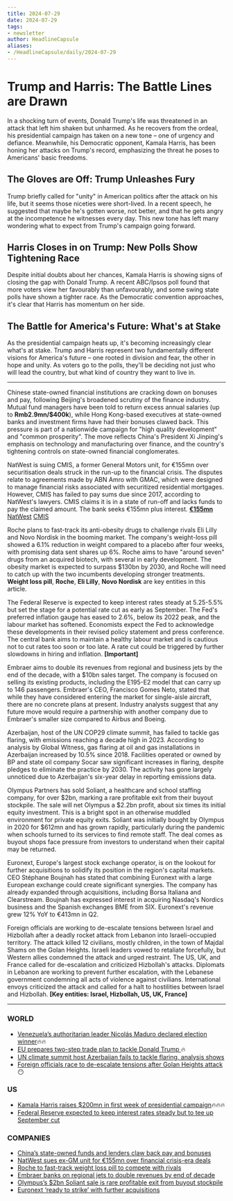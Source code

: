 ```yaml
---
title: 2024-07-29
date: 2024-07-29
tags: 
- newsletter
author: HeadlineCapsule
aliases: 
- /HeadlineCapsule/daily/2024-07-29
---
```



# Trump and Harris: The Battle Lines are Drawn


In a shocking turn of events, Donald Trump's life was threatened in an attack that left him shaken but unharmed. As he recovers from the ordeal, his presidential campaign has taken on a new tone – one of urgency and defiance. Meanwhile, his Democratic opponent, Kamala Harris, has been honing her attacks on Trump's record, emphasizing the threat he poses to Americans' basic freedoms.


## The Gloves are Off: Trump Unleashes Fury


Trump briefly called for "unity" in American politics after the attack on his life, but it seems those niceties were short-lived. In a recent speech, he suggested that maybe he's gotten worse, not better, and that he gets angry at the incompetence he witnesses every day. This new tone has left many wondering what to expect from Trump's campaign going forward.


## Harris Closes in on Trump: New Polls Show Tightening Race


Despite initial doubts about her chances, Kamala Harris is showing signs of closing the gap with Donald Trump. A recent ABC/Ipsos poll found that more voters view her favourably than unfavourably, and some swing state polls have shown a tighter race. As the Democratic convention approaches, it's clear that Harris has momentum on her side.


## The Battle for America's Future: What's at Stake


As the presidential campaign heats up, it's becoming increasingly clear what's at stake. Trump and Harris represent two fundamentally different visions for America's future – one rooted in division and fear, the other in hope and unity. As voters go to the polls, they'll be deciding not just who will lead the country, but what kind of country they want to live in.

---

Chinese state-owned financial institutions are cracking down on bonuses and pay, following Beijing's broadened scrutiny of the finance industry. Mutual fund managers have been told to return excess annual salaries (up to **Rmb2.9mn/$400k**), while Hong Kong-based executives at state-owned banks and investment firms have had their bonuses clawed back. This pressure is part of a nationwide campaign for "high quality development" and "common prosperity". The move reflects China's President Xi Jinping's emphasis on technology and manufacturing over finance, and the country's tightening controls on state-owned financial conglomerates.

NatWest is suing CMIS, a former General Motors unit, for €155mn over securitisation deals struck in the run-up to the financial crisis. The disputes relate to agreements made by ABN Amro with GMAC, which were designed to manage financial risks associated with securitized residential mortgages. However, CMIS has failed to pay sums due since 2017, according to NatWest's lawyers. CMIS claims it is in a state of run-off and lacks funds to pay the claimed amount. The bank seeks €155mn plus interest. **[€155mn](#)** [NatWest](https://www.wikipedia.org/wiki/Natwest) [CMIS](https://www.wikipedia.org/wiki/CMIS)

Roche plans to fast-track its anti-obesity drugs to challenge rivals Eli Lilly and Novo Nordisk in the booming market. The company's weight-loss pill showed a 6.1% reduction in weight compared to a placebo after four weeks, with promising data sent shares up 6%. Roche aims to have "around seven" drugs from an acquired biotech, with several in early development. The obesity market is expected to surpass $130bn by 2030, and Roche will need to catch up with the two incumbents developing stronger treatments. **Weight loss pill**, **Roche**, **Eli Lilly**, **Novo Nordisk** are key entities in this article.

The Federal Reserve is expected to keep interest rates steady at 5.25-5.5% but set the stage for a potential rate cut as early as September. The Fed's preferred inflation gauge has eased to 2.6%, below its 2022 peak, and the labour market has softened. Economists expect the Fed to acknowledge these developments in their revised policy statement and press conference. The central bank aims to maintain a healthy labour market and is cautious not to cut rates too soon or too late. A rate cut could be triggered by further slowdowns in hiring and inflation. **[Important]**

Embraer aims to double its revenues from regional and business jets by the end of the decade, with a $10bn sales target. The company is focused on selling its existing products, including the E195-E2 model that can carry up to 146 passengers. Embraer's CEO, Francisco Gomes Neto, stated that while they have considered entering the market for single-aisle aircraft, there are no concrete plans at present. Industry analysts suggest that any future move would require a partnership with another company due to Embraer's smaller size compared to Airbus and Boeing.

Azerbaijan, host of the UN COP29 climate summit, has failed to tackle gas flaring, with emissions reaching a decade high in 2023. According to analysis by Global Witness, gas flaring at oil and gas installations in Azerbaijan increased by 10.5% since 2018. Facilities operated or owned by BP and state oil company Socar saw significant increases in flaring, despite pledges to eliminate the practice by 2030. The activity has gone largely unnoticed due to Azerbaijan's six-year delay in reporting emissions data.

Olympus Partners has sold Soliant, a healthcare and school staffing company, for over $2bn, marking a rare profitable exit from their buyout stockpile. The sale will net Olympus a $2.2bn profit, about six times its initial equity investment. This is a bright spot in an otherwise muddled environment for private equity exits. Soliant was initially bought by Olympus in 2020 for $612mn and has grown rapidly, particularly during the pandemic when schools turned to its services to find remote staff. The deal comes as buyout shops face pressure from investors to understand when their capital may be returned.

Euronext, Europe's largest stock exchange operator, is on the lookout for further acquisitions to solidify its position in the region's capital markets. CEO Stéphane Boujnah has stated that combining Euronext with a large European exchange could create significant synergies. The company has already expanded through acquisitions, including Borsa Italiana and Clearstream. Boujnah has expressed interest in acquiring Nasdaq's Nordics business and the Spanish exchanges BME from SIX. Euronext's revenue grew 12% YoY to €413mn in Q2.

Foreign officials are working to de-escalate tensions between Israel and Hizbollah after a deadly rocket attack from Lebanon into Israeli-occupied territory. The attack killed 12 civilians, mostly children, in the town of Majdal Shams on the Golan Heights. Israeli leaders vowed to retaliate forcefully, but Western allies condemned the attack and urged restraint. The US, UK, and France called for de-escalation and criticized Hizbollah's attacks. Diplomats in Lebanon are working to prevent further escalation, with the Lebanese government condemning all acts of violence against civilians. International envoys criticized the attack and called for a halt to hostilities between Israel and Hizbollah. **[Key entities: Israel, Hizbollah, US, UK, France]**

---

### WORLD

- [Venezuela’s authoritarian leader Nicolás Maduro declared election winner](https://ft.com/content/dd6f8130-7400-4078-964d-23d9abf12dc6)🔥🔥
- [EU prepares two-step trade plan to tackle Donald Trump  ](https://ft.com/content/9b1f982a-485c-4868-9a03-b7e58a6f5746)🔥
- [UN climate summit host Azerbaijan fails to tackle flaring, analysis shows](https://ft.com/content/374762d3-9169-4423-8a3e-6f262491b3fb)
- [Foreign officials race to de-escalate tensions after Golan Heights attack](https://ft.com/content/522c5367-f46d-4a21-b448-669cdda16efe)😶

### US

- [Kamala Harris raises $200mn in first week of presidential campaign](https://ft.com/content/5ad46c5c-6289-4af0-91be-121f2809a9e0)🔥🔥🔥
- [Federal Reserve expected to keep interest rates steady but to tee up September cut](https://ft.com/content/5cda73be-e155-40ea-8b5c-c4dabd8b9c1e)

### COMPANIES

- [China’s state-owned funds and lenders claw back pay and bonuses](https://ft.com/content/c0d3a55e-099a-4009-9b92-4579310b2517)
- [NatWest sues ex-GM unit for €155mn over financial crisis-era deals](https://ft.com/content/65431d08-6a1e-4d12-9549-61575fb79245)
- [Roche to fast-track weight loss pill to compete with rivals](https://ft.com/content/9c45008d-cd9d-478c-b925-fae180defa03)
- [Embraer banks on regional jets to double revenues by end of decade](https://ft.com/content/e3edc599-8ee5-448f-b05f-8c89fb658bcb)
- [Olympus’s $2bn Soliant sale is rare profitable exit from buyout stockpile](https://ft.com/content/b60251f3-3b3c-4051-bae3-23ec5dedf6d5)
- [Euronext ‘ready to strike’ with further acquisitions](https://ft.com/content/1a318354-a292-4ed8-bf14-d27fcc9fddcb)

